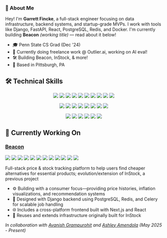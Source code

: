 ### 👋 About Me

Hey! I'm **Garrett Fincke**, a full-stack engineer focusing on data infrastructure, backend systems, and startup-grade MVPs. I work with tools like Django, FastAPI, React, PostgreSQL, Redis, and Docker. I'm currently building **Beacon** *(working title)* — read about it below!

- 🎓 Penn State CS Grad (Dec '24)
- 🧠 Currently doing freelance work @ Outlier.ai, working on AI eval! 
- 🛠️ Building Beacon, InStock, & more! 
- 📍 Based in Pittsburgh, PA 

## 🛠️ Technical Skills

<p align="center">
  <img src="https://img.shields.io/badge/Python-3776AB?style=for-the-badge&logo=python&logoColor=white" />
  <img src="https://img.shields.io/badge/Django-092E20?style=for-the-badge&logo=django&logoColor=white" />
  <img src="https://img.shields.io/badge/JavaScript-F7DF1E?style=for-the-badge&logo=javascript&logoColor=black" />
  <img src="https://img.shields.io/badge/TypeScript-3178C6?style=for-the-badge&logo=typescript&logoColor=white" />
  <img src="https://img.shields.io/badge/React-20232A?style=for-the-badge&logo=react&logoColor=61DAFB" />
  <img src="https://img.shields.io/badge/Next.js-000000?style=for-the-badge&logo=nextdotjs&logoColor=white" />
  <img src="https://img.shields.io/badge/Node.js-339933?style=for-the-badge&logo=nodedotjs&logoColor=white" />
  <img src="https://img.shields.io/badge/Swift-FA7343?style=for-the-badge&logo=swift&logoColor=white" />
  <img src="https://img.shields.io/badge/SwiftUI-0D96F6?style=for-the-badge&logo=swift&logoColor=white" />
  <img src="https://img.shields.io/badge/UIKit-2396F3?style=for-the-badge&logo=swift&logoColor=white" />
</p>

<p align="center">
  <img src="https://img.shields.io/badge/PostgreSQL-316192?style=for-the-badge&logo=postgresql&logoColor=white" />
  <img src="https://img.shields.io/badge/Redis-DC382D?style=for-the-badge&logo=redis&logoColor=white" />
  <img src="https://img.shields.io/badge/Docker-2496ED?style=for-the-badge&logo=docker&logoColor=white" />
  <img src="https://img.shields.io/badge/Selenium-43B02A?style=for-the-badge&logo=Selenium&logoColor=white" />
  <a href="#"><img src="https://custom-icon-badges.demolab.com/badge/Playwright-2EAD33?style=for-the-badge&logo=playwright&logoColor=fff" /></a>
  <img src="https://img.shields.io/badge/pandas-150458?style=for-the-badge&logo=pandas&logoColor=white" />
  <img src="https://img.shields.io/badge/NumPy-013243?style=for-the-badge&logo=numpy&logoColor=white" />
  <img src="https://img.shields.io/badge/scikit--learn-F7931E?style=for-the-badge&logo=scikit-learn&logoColor=white" />
</p>

<p align="center">
  <img src="https://img.shields.io/badge/PyTorch-EE4C2C?style=for-the-badge&logo=pytorch&logoColor=white" />
  <img src="https://img.shields.io/badge/TensorFlow-FF6F00?style=for-the-badge&logo=tensorflow&logoColor=white" />
  <img src="https://img.shields.io/badge/Firebase-FFCA28?style=for-the-badge&logo=firebase&logoColor=black" />
  <img src="https://img.shields.io/badge/Git-F05032?style=for-the-badge&logo=git&logoColor=white" />
  <img src="https://img.shields.io/badge/REST_API-009688?style=for-the-badge&logo=fastapi&logoColor=white" />
  <img src="https://img.shields.io/badge/Celery-37814A?style=for-the-badge&logo=celery&logoColor=white" />
</p>

## 🚀 Currently Working On


### [Beacon](https://github.com/ggfincke/beacon) 
<img src="https://img.shields.io/badge/Python-3776AB?style=flat-square&logo=python&logoColor=white" /> <img src="https://img.shields.io/badge/Django-092E20?style=flat-square&logo=django&logoColor=white" /> <img src="https://img.shields.io/badge/PostgreSQL-316192?style=flat-square&logo=postgresql&logoColor=white" /> <img src="https://img.shields.io/badge/React-20232A?style=flat-square&logo=react&logoColor=61DAFB" /> <img src="https://img.shields.io/badge/Next.js-000000?style=flat-square&logo=nextdotjs&logoColor=white" /> <img src="https://img.shields.io/badge/TypeScript-3178C6?style=flat-square&logo=typescript&logoColor=white" /> <img src="https://img.shields.io/badge/Redis-DC382D?style=flat-square&logo=redis&logoColor=white" /> <img src="https://img.shields.io/badge/Celery-37814A?style=flat-square&logo=celery&logoColor=white" /> <img src="https://img.shields.io/badge/Selenium-43B02A?style=flat-square&logo=Selenium&logoColor=white" /> <a href="#"><img src="https://custom-icon-badges.demolab.com/badge/Playwright-2EAD33?style=flat-square&logo=playwright&logoColor=fff" /></a> <img src="https://img.shields.io/badge/Docker-2496ED?style=flat-square&logo=docker&logoColor=white" /> <img src="https://img.shields.io/badge/Swift-FA7343?style=flat-square&logo=swift&logoColor=white" />


Full-stack price & stock tracking platform to help users find cheaper alternatives for essential products; evolution/extension of InStock, a previous project

- ⚙️ Building with a consumer focus—providing price histories, inflation visualizations, and recommendation systems
- 🧠 Designed with Django backend using PostgreSQL, Redis, and Celery for scalable job handling
- 🌐 Includes a cross-platform frontend built with Next.js and React
- 🔄 Reuses and extends infrastructure originally built for InStock

*In collaboration with [Avanish Grampurohit](https://github.com/Avanishx05) and [Ashley Amendola](https://github.com/a-amendola)*
*(May 2025 - Present)*
